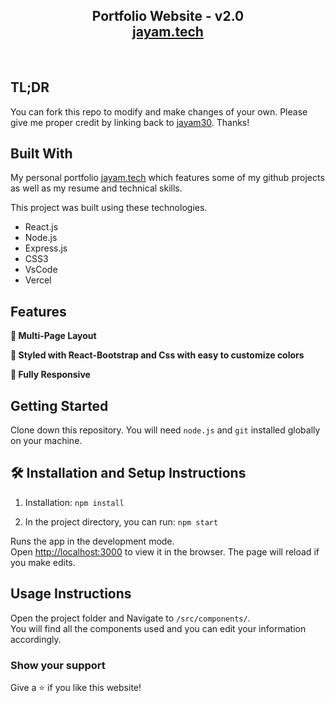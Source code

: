 <h2 align="center">
  Portfolio Website - v2.0<br/>
  <a href="https://jayam-nine.vercel.app/" target="_blank">jayam.tech</a>
</h2>


<br/>



## TL;DR

You can fork this repo to modify and make changes of your own. Please give me proper credit by linking back to [jayam30](https://github.com/jayam30/Portfolio). Thanks!

## Built With

My personal portfolio <a href="https://jayam-nine.vercel.app/" target="_blank">jayam.tech</a> which features some of my github projects as well as my resume and technical skills.<br/>

This project was built using these technologies.

- React.js
- Node.js
- Express.js
- CSS3
- VsCode
- Vercel

## Features

**📖 Multi-Page Layout**

**🎨 Styled with React-Bootstrap and Css with easy to customize colors**

**📱 Fully Responsive**

## Getting Started

Clone down this repository. You will need `node.js` and `git` installed globally on your machine.

## 🛠 Installation and Setup Instructions

1. Installation: `npm install`

2. In the project directory, you can run: `npm start`

Runs the app in the development mode.\
Open [http://localhost:3000](http://localhost:3000) to view it in the browser.
The page will reload if you make edits.

## Usage Instructions

Open the project folder and Navigate to `/src/components/`. <br/>
You will find all the components used and you can edit your information accordingly.

### Show your support

Give a ⭐ if you like this website!


